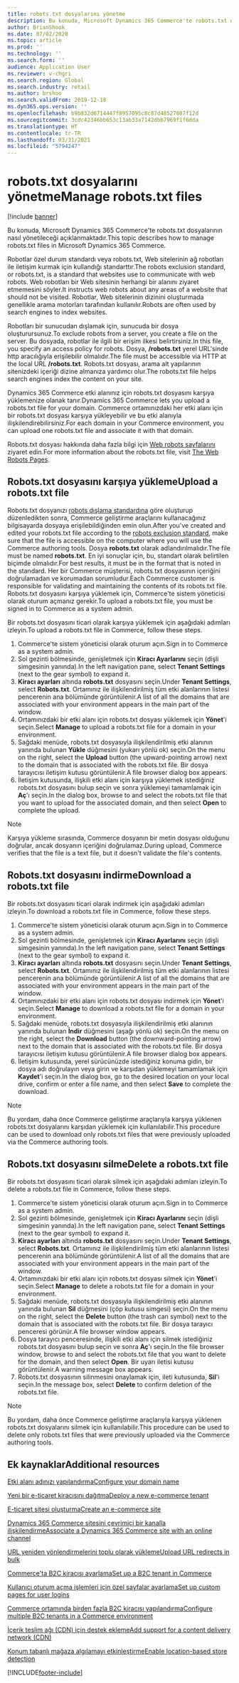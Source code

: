 ```yaml
---
title: robots.txt dosyalarını yönetme
description: Bu konuda, Microsoft Dynamics 365 Commerce'te robots.txt dosyalarının nasıl yönetileceği açıklanmaktadır.
author: BrianShook
ms.date: 07/02/2020
ms.topic: article
ms.prod: ''
ms.technology: ''
ms.search.form: ''
audience: Application User
ms.reviewer: v-chgri
ms.search.region: Global
ms.search.industry: retail
ms.author: brshoo
ms.search.validFrom: 2019-12-18
ms.dyn365.ops.version: ''
ms.openlocfilehash: b9b832d6714447f8957095c8c87d48527087f12d
ms.sourcegitcommit: 3cdc42346bb653c13ab33a7142dbb7969f1f6dda
ms.translationtype: HT
ms.contentlocale: tr-TR
ms.lasthandoff: 03/31/2021
ms.locfileid: "5794247"
---
```

# <a name="manage-robotstxt-files"></a><span data-ttu-id="00561-103">robots.txt dosyalarını yönetme</span><span class="sxs-lookup"><span data-stu-id="00561-103">Manage robots.txt files</span></span>

[!include [banner](includes/banner.md)]

<span data-ttu-id="00561-104">Bu konuda, Microsoft Dynamics 365 Commerce'te robots.txt dosyalarının nasıl yönetileceği açıklanmaktadır.</span><span class="sxs-lookup"><span data-stu-id="00561-104">This topic describes how to manage robots.txt files in Microsoft Dynamics 365 Commerce.</span></span>

<span data-ttu-id="00561-105">Robotlar özel durum standardı veya robots.txt, Web sitelerinin ağ robotları ile iletişim kurmak için kullandığı standarttır.</span><span class="sxs-lookup"><span data-stu-id="00561-105">The robots exclusion standard, or robots.txt, is a standard that websites use to communicate with web robots.</span></span> <span data-ttu-id="00561-106">Web robotları bir Web sitesinin herhangi bir alanını ziyaret etmemesini söyler.</span><span class="sxs-lookup"><span data-stu-id="00561-106">It instructs web robots about any areas of a website that should not be visited.</span></span> <span data-ttu-id="00561-107">Robotlar, Web sitelerinin dizinini oluşturmada genellikle arama motorları tarafından kullanılır.</span><span class="sxs-lookup"><span data-stu-id="00561-107">Robots are often used by search engines to index websites.</span></span>

<span data-ttu-id="00561-108">Robotları bir sunucudan dışlamak için, sunucuda bir dosya oluşturursunuz.</span><span class="sxs-lookup"><span data-stu-id="00561-108">To exclude robots from a server, you create a file on the server.</span></span> <span data-ttu-id="00561-109">Bu dosyada, robotlar ile ilgili bir erişim ilkesi belirtirsiniz.</span><span class="sxs-lookup"><span data-stu-id="00561-109">In this file, you specify an access policy for robots.</span></span> <span data-ttu-id="00561-110">Dosya, **/robots.txt** yerel URL'sinde http aracılığıyla erişilebilir olmalıdır.</span><span class="sxs-lookup"><span data-stu-id="00561-110">The file must be accessible via HTTP at the local URL **/robots.txt**.</span></span> <span data-ttu-id="00561-111">Robots.txt dosyası, arama alt yapılarının sitenizdeki içeriği dizine almanıza yardımcı olur.</span><span class="sxs-lookup"><span data-stu-id="00561-111">The robots.txt file helps search engines index the content on your site.</span></span>

<span data-ttu-id="00561-112">Dynamics 365 Commerce etki alanınız için robots.txt dosyasını karşıya yüklemenize olanak tanır.</span><span class="sxs-lookup"><span data-stu-id="00561-112">Dynamics 365 Commerce lets you upload a robots.txt file for your domain.</span></span> <span data-ttu-id="00561-113">Commerce ortamınızdaki her etki alanı için bir robots.txt dosyası karşıya yükleyebilir ve bu etki alanıyla ilişkilendirebilirsiniz.</span><span class="sxs-lookup"><span data-stu-id="00561-113">For each domain in your Commerce environment, you can upload one robots.txt file and associate it with that domain.</span></span>

<span data-ttu-id="00561-114">Robots.txt dosyası hakkında daha fazla bilgi için [Web robots sayfalarını](https://www.robotstxt.org/) ziyaret edin.</span><span class="sxs-lookup"><span data-stu-id="00561-114">For more information about the robots.txt file, visit [The Web Robots Pages](https://www.robotstxt.org/).</span></span>

## <a name="upload-a-robotstxt-file"></a><span data-ttu-id="00561-115">Robots.txt dosyasını karşıya yükleme</span><span class="sxs-lookup"><span data-stu-id="00561-115">Upload a robots.txt file</span></span>

<span data-ttu-id="00561-116">Robots.txt dosyanızı [robots dışlama standardına](https://www.robotstxt.org/orig.html) göre oluşturup düzenledikten sonra, Commerce geliştirme araçlarını kullanacağınız bilgisayarda dosyaya erişilebildiğinden emin olun.</span><span class="sxs-lookup"><span data-stu-id="00561-116">After you've created and edited your robots.txt file according to the [robots exclusion standard](https://www.robotstxt.org/orig.html), make sure that the file is accessible on the computer where you will use the Commerce authoring tools.</span></span> <span data-ttu-id="00561-117">Dosya **robots.txt** olarak adlandırılmalıdır.</span><span class="sxs-lookup"><span data-stu-id="00561-117">The file must be named **robots.txt**.</span></span> <span data-ttu-id="00561-118">En iyi sonuçlar için, bu, standart olarak belirtilen biçimde olmalıdır.</span><span class="sxs-lookup"><span data-stu-id="00561-118">For best results, it must be in the format that is noted in the standard.</span></span> <span data-ttu-id="00561-119">Her bir Commerce müşterisi, robots.txt dosyasının içeriğini doğrulamadan ve korumadan sorumludur.</span><span class="sxs-lookup"><span data-stu-id="00561-119">Each Commerce customer is responsible for validating and maintaining the contents of its robots.txt file.</span></span> <span data-ttu-id="00561-120">Robots.txt dosyasını karşıya yüklemek için, Commerce'te sistem yöneticisi olarak oturum açmanız gerekir.</span><span class="sxs-lookup"><span data-stu-id="00561-120">To upload a robots.txt file, you must be signed in to Commerce as a system admin.</span></span>

<span data-ttu-id="00561-121">Bir robots.txt dosyasını ticari olarak karşıya yüklemek için aşağıdaki adımları izleyin.</span><span class="sxs-lookup"><span data-stu-id="00561-121">To upload a robots.txt file in Commerce, follow these steps.</span></span>

1. <span data-ttu-id="00561-122">Commerce'te sistem yöneticisi olarak oturum açın.</span><span class="sxs-lookup"><span data-stu-id="00561-122">Sign in to Commerce as a system admin.</span></span>
2. <span data-ttu-id="00561-123">Sol gezinti bölmesinde, genişletmek için **Kiracı Ayarlarını** seçin (dişli simgesinin yanında).</span><span class="sxs-lookup"><span data-stu-id="00561-123">In the left navigation pane, select **Tenant Settings** (next to the gear symbol) to expand it.</span></span>
3. <span data-ttu-id="00561-124">**Kiracı ayarları** altında **robots.txt** dosyasını seçin.</span><span class="sxs-lookup"><span data-stu-id="00561-124">Under **Tenant Settings**, select **Robots.txt**.</span></span> <span data-ttu-id="00561-125">Ortamınız ile ilişkilendirilmiş tüm etki alanlarının listesi pencerenin ana bölümünde görüntülenir.</span><span class="sxs-lookup"><span data-stu-id="00561-125">A list of all the domains that are associated with your environment appears in the main part of the window.</span></span>
4. <span data-ttu-id="00561-126">Ortamınızdaki bir etki alanı için robots.txt dosyası yüklemek için **Yönet**'i seçin.</span><span class="sxs-lookup"><span data-stu-id="00561-126">Select **Manage** to upload a robots.txt file for a domain in your environment.</span></span>
5. <span data-ttu-id="00561-127">Sağdaki menüde, robots.txt dosyasıyla ilişkilendirilmiş etki alanının yanında bulunan **Yükle** düğmesini (yukarı yönlü ok) seçin.</span><span class="sxs-lookup"><span data-stu-id="00561-127">On the menu on the right, select the **Upload** button (the upward-pointing arrow) next to the domain that is associated with the robots.txt file.</span></span> <span data-ttu-id="00561-128">Bir dosya tarayıcısı iletişim kutusu görüntülenir.</span><span class="sxs-lookup"><span data-stu-id="00561-128">A file browser dialog box appears.</span></span>
6. <span data-ttu-id="00561-129">İletişim kutusunda, ilişkili etki alanı için karşıya yüklemek istediğiniz robots.txt dosyasını bulup seçin ve sonra yüklemeyi tamamlamak için **Aç**'ı seçin.</span><span class="sxs-lookup"><span data-stu-id="00561-129">In the dialog box, browse to and select the robots.txt file that you want to upload for the associated domain, and then select **Open** to complete the upload.</span></span>

> [!NOTE] 
> <span data-ttu-id="00561-130">Karşıya yükleme sırasında, Commerce dosyanın bir metin dosyası olduğunu doğrular, ancak dosyanın içeriğini doğrulamaz.</span><span class="sxs-lookup"><span data-stu-id="00561-130">During upload, Commerce verifies that the file is a text file, but it doesn't validate the file's contents.</span></span>

## <a name="download-a-robotstxt-file"></a><span data-ttu-id="00561-131">Robots.txt dosyasını indirme</span><span class="sxs-lookup"><span data-stu-id="00561-131">Download a robots.txt file</span></span>

<span data-ttu-id="00561-132">Bir robots.txt dosyasını ticari olarak indirmek için aşağıdaki adımları izleyin.</span><span class="sxs-lookup"><span data-stu-id="00561-132">To download a robots.txt file in Commerce, follow these steps.</span></span>

1. <span data-ttu-id="00561-133">Commerce'te sistem yöneticisi olarak oturum açın.</span><span class="sxs-lookup"><span data-stu-id="00561-133">Sign in to Commerce as a system admin.</span></span>
2. <span data-ttu-id="00561-134">Sol gezinti bölmesinde, genişletmek için **Kiracı Ayarlarını** seçin (dişli simgesinin yanında).</span><span class="sxs-lookup"><span data-stu-id="00561-134">In the left navigation pane, select **Tenant Settings** (next to the gear symbol) to expand it.</span></span>
3. <span data-ttu-id="00561-135">**Kiracı ayarları** altında **robots.txt** dosyasını seçin.</span><span class="sxs-lookup"><span data-stu-id="00561-135">Under **Tenant Settings**, select **Robots.txt**.</span></span> <span data-ttu-id="00561-136">Ortamınız ile ilişkilendirilmiş tüm etki alanlarının listesi pencerenin ana bölümünde görüntülenir.</span><span class="sxs-lookup"><span data-stu-id="00561-136">A list of all the domains that are associated with your environment appears in the main part of the window.</span></span>
4. <span data-ttu-id="00561-137">Ortamınızdaki bir etki alanı için robots.txt dosyası indirmek için **Yönet**'i seçin.</span><span class="sxs-lookup"><span data-stu-id="00561-137">Select **Manage** to download a robots.txt file for a domain in your environment.</span></span>
5. <span data-ttu-id="00561-138">Sağdaki menüde, robots.txt dosyasıyla ilişkilendirilmiş etki alanının yanında bulunan **İndir** düğmesini (aşağı yönlü ok) seçin.</span><span class="sxs-lookup"><span data-stu-id="00561-138">On the menu on the right, select the **Download** button (the downward-pointing arrow) next to the domain that is associated with the robots.txt file.</span></span> <span data-ttu-id="00561-139">Bir dosya tarayıcısı iletişim kutusu görüntülenir.</span><span class="sxs-lookup"><span data-stu-id="00561-139">A file browser dialog box appears.</span></span>
6. <span data-ttu-id="00561-140">İletişim kutusunda, yerel sürücünüzde istediğiniz konuma gidin, bir dosya adı doğrulayın veya girin ve karşıdan yüklemeyi tamamlamak için **Kaydet**'i seçin.</span><span class="sxs-lookup"><span data-stu-id="00561-140">In the dialog box, go to the desired location on your local drive, confirm or enter a file name, and then select **Save** to complete the download.</span></span>

> [!NOTE]
> <span data-ttu-id="00561-141">Bu yordam, daha önce Commerce geliştirme araçlarıyla karşıya yüklenen robots.txt dosyalarını karşıdan yüklemek için kullanılabilir.</span><span class="sxs-lookup"><span data-stu-id="00561-141">This procedure can be used to download only robots.txt files that were previously uploaded via the Commerce authoring tools.</span></span>

## <a name="delete-a-robotstxt-file"></a><span data-ttu-id="00561-142">Robots.txt dosyasını silme</span><span class="sxs-lookup"><span data-stu-id="00561-142">Delete a robots.txt file</span></span>

<span data-ttu-id="00561-143">Bir robots.txt dosyasını ticari olarak silmek için aşağıdaki adımları izleyin.</span><span class="sxs-lookup"><span data-stu-id="00561-143">To delete a robots.txt file in Commerce, follow these steps.</span></span>

1. <span data-ttu-id="00561-144">Commerce'te sistem yöneticisi olarak oturum açın.</span><span class="sxs-lookup"><span data-stu-id="00561-144">Sign in to Commerce as a system admin.</span></span>
2. <span data-ttu-id="00561-145">Sol gezinti bölmesinde, genişletmek için **Kiracı Ayarlarını** seçin (dişli simgesinin yanında).</span><span class="sxs-lookup"><span data-stu-id="00561-145">In the left navigation pane, select **Tenant Settings** (next to the gear symbol) to expand it.</span></span>
3. <span data-ttu-id="00561-146">**Kiracı ayarları** altında **robots.txt** dosyasını seçin.</span><span class="sxs-lookup"><span data-stu-id="00561-146">Under **Tenant Settings**, select **Robots.txt**.</span></span> <span data-ttu-id="00561-147">Ortamınız ile ilişkilendirilmiş tüm etki alanlarının listesi pencerenin ana bölümünde görüntülenir.</span><span class="sxs-lookup"><span data-stu-id="00561-147">A list of all the domains that are associated with your environment appears in the main part of the window.</span></span>
4. <span data-ttu-id="00561-148">Ortamınızdaki bir etki alanı için robots.txt dosyası silmek için **Yönet**'i seçin.</span><span class="sxs-lookup"><span data-stu-id="00561-148">Select **Manage** to delete a robots.txt file for a domain in your environment.</span></span>
5. <span data-ttu-id="00561-149">Sağdaki menüde, robots.txt dosyasıyla ilişkilendirilmiş etki alanının yanında bulunan **Sil** düğmesini (çöp kutusu simgesi) seçin.</span><span class="sxs-lookup"><span data-stu-id="00561-149">On the menu on the right, select the **Delete** button (the trash can symbol) next to the domain that is associated with the robots.txt file.</span></span> <span data-ttu-id="00561-150">Bir dosya tarayıcı penceresi görünür.</span><span class="sxs-lookup"><span data-stu-id="00561-150">A file browser window appears.</span></span>
6. <span data-ttu-id="00561-151">Dosya tarayıcı penceresinde, ilişkili etki alanı için silmek istediğiniz robots.txt dosyasını bulup seçin ve sonra **Aç**'ı seçin.</span><span class="sxs-lookup"><span data-stu-id="00561-151">In the file browser window, browse to and select the robots.txt file that you want to delete for the domain, and then select **Open**.</span></span> <span data-ttu-id="00561-152">Bir uyarı iletisi kutusu görüntülenir.</span><span class="sxs-lookup"><span data-stu-id="00561-152">A warning message box appears.</span></span>
7. <span data-ttu-id="00561-153">Robots.txt dosyasının silinmesini onaylamak için, ileti kutusunda, **Sil**'i seçin.</span><span class="sxs-lookup"><span data-stu-id="00561-153">In the message box, select **Delete** to confirm deletion of the robots.txt file.</span></span>

> [!NOTE] 
> <span data-ttu-id="00561-154">Bu yordam, daha önce Commerce geliştirme araçlarıyla karşıya yüklenen robots.txt dosyalarını silmek için kullanılabilir.</span><span class="sxs-lookup"><span data-stu-id="00561-154">This procedure can be used to delete only robots.txt files that were previously uploaded via the Commerce authoring tools.</span></span>

## <a name="additional-resources"></a><span data-ttu-id="00561-155">Ek kaynaklar</span><span class="sxs-lookup"><span data-stu-id="00561-155">Additional resources</span></span>

[<span data-ttu-id="00561-156">Etki alanı adınızı yapılandırma</span><span class="sxs-lookup"><span data-stu-id="00561-156">Configure your domain name</span></span>](configure-your-domain-name.md)

[<span data-ttu-id="00561-157">Yeni bir e-ticaret kiracısını dağıtma</span><span class="sxs-lookup"><span data-stu-id="00561-157">Deploy a new e-commerce tenant</span></span>](deploy-ecommerce-site.md)

[<span data-ttu-id="00561-158">E-ticaret sitesi oluşturma</span><span class="sxs-lookup"><span data-stu-id="00561-158">Create an e-commerce site</span></span>](create-ecommerce-site.md)

[<span data-ttu-id="00561-159">Dynamics 365 Commerce sitesini çevrimiçi bir kanalla ilişkilendirme</span><span class="sxs-lookup"><span data-stu-id="00561-159">Associate a Dynamics 365 Commerce site with an online channel</span></span>](associate-site-online-store.md)

[<span data-ttu-id="00561-160">URL yeniden yönlendirmelerini toplu olarak yükleme</span><span class="sxs-lookup"><span data-stu-id="00561-160">Upload URL redirects in bulk</span></span>](upload-bulk-redirects.md)

[<span data-ttu-id="00561-161">Commerce'ta B2C kiracısı ayarlama</span><span class="sxs-lookup"><span data-stu-id="00561-161">Set up a B2C tenant in Commerce</span></span>](set-up-B2C-tenant.md)

[<span data-ttu-id="00561-162">Kullanıcı oturum açma işlemleri için özel sayfalar ayarlama</span><span class="sxs-lookup"><span data-stu-id="00561-162">Set up custom pages for user logins</span></span>](custom-pages-user-logins.md)

[<span data-ttu-id="00561-163">Commerce ortamında birden fazla B2C kiracısı yapılandırma</span><span class="sxs-lookup"><span data-stu-id="00561-163">Configure multiple B2C tenants in a Commerce environment</span></span>](configure-multi-B2C-tenants.md)

[<span data-ttu-id="00561-164">İçerik teslim ağı (CDN) için destek ekleme</span><span class="sxs-lookup"><span data-stu-id="00561-164">Add support for a content delivery network (CDN)</span></span>](add-cdn-support.md)

[<span data-ttu-id="00561-165">Konum tabanlı mağaza algılamayı etkinleştirme</span><span class="sxs-lookup"><span data-stu-id="00561-165">Enable location-based store detection</span></span>](enable-store-detection.md)


[!INCLUDE[footer-include](../includes/footer-banner.md)]
